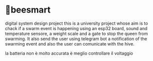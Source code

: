 # 🐝beesmart
digital system design project
this is a university project whose aim is to chack if a swarm event is happening using an esp32 board, sound and temperature sensore, a weight scale and a gate to stop the queen from swarming. It also send the user using telegram bot a notification of the swarming event and also the user can comunicate with the hive.

la batteria non è molto accurata è meglio controllare il voltaggio
